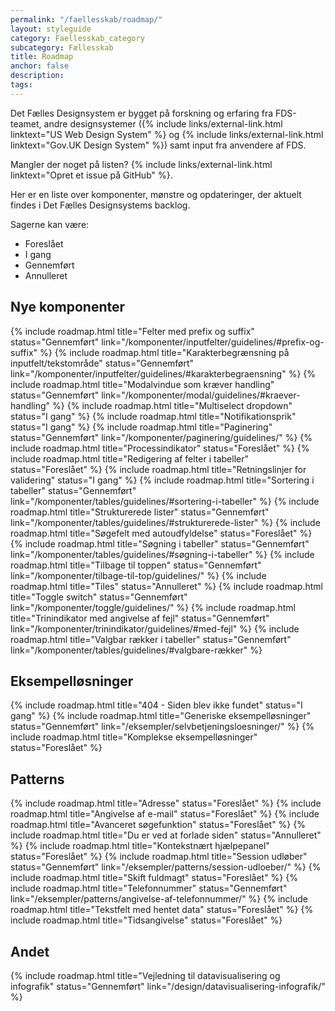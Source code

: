 ```yaml
---
permalink: "/faellesskab/roadmap/"
layout: styleguide
category: Faellesskab_category
subcategory: Fællesskab
title: Roadmap
anchor: false
description:
tags:
---
```


Det Fælles Designsystem er bygget på forskning og erfaring fra FDS-teamet, andre designsystemer ({% include links/external-link.html linktext="US Web Design System" %} og {% include links/external-link.html linktext="Gov.UK Design System" %}) samt input fra anvendere af FDS.

Mangler der noget på listen? {% include links/external-link.html linktext="Opret et issue på GitHub" %}.

Her er en liste over komponenter, mønstre og opdateringer, der aktuelt findes i Det Fælles Designsystems backlog.

Sagerne kan være:

- <span class="badge badge-small badge-info">Foreslået</span>
- <span class="badge badge-small badge-warning">I gang</span>
- <span class="badge badge-small badge-success">Gennemført</span>
- <span class="badge badge-small badge-error">Annulleret</span>

## Nye komponenter

{% include roadmap.html title="Felter med prefix og suffix" status="Gennemført" link="/komponenter/inputfelter/guidelines/#prefix-og-suffix" %}
{% include roadmap.html title="Karakterbegrænsning på inputfelt/tekstområde" status="Gennemført" link="/komponenter/inputfelter/guidelines/#karakterbegraensning" %}
{% include roadmap.html title="Modalvindue som kræver handling" status="Gennemført" link="/komponenter/modal/guidelines/#kraever-handling" %}
{% include roadmap.html title="Multiselect dropdown" status="I gang" %}
{% include roadmap.html title="Notifikationsprik" status="I gang" %}
{% include roadmap.html title="Paginering" status="Gennemført" link="/komponenter/paginering/guidelines/" %}
{% include roadmap.html title="Processindikator" status="Foreslået" %}
{% include roadmap.html title="Redigering af felter i tabeller" status="Foreslået" %}
{% include roadmap.html title="Retningslinjer for validering" status="I gang" %}
{% include roadmap.html title="Sortering i tabeller" status="Gennemført" link="/komponenter/tables/guidelines/#sortering-i-tabeller" %}
{% include roadmap.html title="Strukturerede lister" status="Gennemført" link="/komponenter/tables/guidelines/#strukturerede-lister" %}
{% include roadmap.html title="Søgefelt med autoudfyldelse" status="Foreslået" %}
{% include roadmap.html title="Søgning i tabeller" status="Gennemført" link="/komponenter/tables/guidelines/#søgning-i-tabeller" %}
{% include roadmap.html title="Tilbage til toppen" status="Gennemført" link="/komponenter/tilbage-til-top/guidelines/" %}
{% include roadmap.html title="Tiles" status="Annulleret" %}
{% include roadmap.html title="Toggle switch" status="Gennemført" link="/komponenter/toggle/guidelines/" %}
{% include roadmap.html title="Trinindikator med angivelse af fejl" status="Gennemført" link="/komponenter/trinindikator/guidelines/#med-fejl" %}
{% include roadmap.html title="Valgbar rækker i tabeller" status="Gennemført" link="/komponenter/tables/guidelines/#valgbare-rækker" %}

## Eksempelløsninger

{% include roadmap.html title="404 - Siden blev ikke fundet" status="I gang" %}
{% include roadmap.html title="Generiske eksempelløsninger" status="Gennemført" link="/eksempler/selvbetjeningsloesninger/" %}
{% include roadmap.html title="Komplekse eksempelløsninger" status="Foreslået" %}

## Patterns

{% include roadmap.html title="Adresse" status="Foreslået" %}
{% include roadmap.html title="Angivelse af e-mail" status="Foreslået" %}
{% include roadmap.html title="Avanceret søgefunktion" status="Foreslået" %}
{% include roadmap.html title="Du er ved at forlade siden" status="Annulleret" %}
{% include roadmap.html title="Kontekstnært hjælpepanel" status="Foreslået" %}
{% include roadmap.html title="Session udløber" status="Gennemført" link="/eksempler/patterns/session-udloeber/" %}
{% include roadmap.html title="Skift fuldmagt" status="Foreslået" %}
{% include roadmap.html title="Telefonnummer" status="Gennemført" link="/eksempler/patterns/angivelse-af-telefonnummer/" %}
{% include roadmap.html title="Tekstfelt med hentet data" status="Foreslået" %}
{% include roadmap.html title="Tidsangivelse" status="Foreslået" %}

## Andet

{% include roadmap.html title="Vejledning til datavisualisering og infografik" status="Gennemført" link="/design/datavisualisering-infografik/" %}